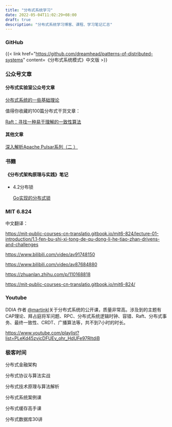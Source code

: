 ```yaml
---
title: "分布式系统学习"
date: 2022-05-04T11:02:29+08:00
draft: true
description: "分布式系统学习博客、课程、学习笔记汇总"
---
```


<!--more-->

### GitHub

{{< link href="https://github.com/dreamhead/patterns-of-distributed-systems" content=《分布式系统模式》中文版 >}}

### 公众号文章



#### 分布式实验室公众号文章

[分布式系统的一些基础理论](https://mp.weixin.qq.com/s?__biz=Mzg5Mjc3MjIyMA==&mid=2247544603&idx=1&sn=ee21a430e1abd59e51d8f23888814193&source=41#wechat_redirect)

值得你收藏的100篇分布式干货文章：

[Raft：寻找一种易于理解的一致性算法](https://mp.weixin.qq.com/s?__biz=Mzg5Mjc3MjIyMA==&mid=2247544599&idx=1&sn=81bac7d198e294a998a6408b2f2aba43&source=41#wechat_redirect)

#### 其他文章

[深入解析Apache Pulsar系列（二 ）](https://mp.weixin.qq.com/s/m_RRLrQMSERDBb64afGFFA)



### 书籍

#### 《分布式架构原理与实践》笔记

* 4.2分布锁

  [Go实现的分布式锁](https://chai2010.cn/advanced-go-programming-book/ch6-cloud/ch6-02-lock.html)



### MIT 6.824

中文翻译：

https://mit-public-courses-cn-translatio.gitbook.io/mit6-824/lecture-01-introduction/1.1-fen-bu-shi-xi-tong-de-qu-dong-li-he-tiao-zhan-drivens-and-challenges



https://www.bilibili.com/video/av91748150

https://www.bilibili.com/video/av87684880

https://zhuanlan.zhihu.com/p/110168818

https://mit-public-courses-cn-translatio.gitbook.io/mit6-824/

### Youtube

DDIA 作者 [@martinkl](https://twitter.com/martinkl)关于分布式系统的公开课，质量非常高。涉及到的主题有CAP理论、拜占庭将军问题、RPC、分布式系统逻辑时钟、容错、Raft、分布式事务、最终一致性、CRDT、广播算法等，共不到7小时的时长。

https://www.youtube.com/playlist?list=PLeKd45zvjcDFUEv_ohr_HdUFe97RItdiB

### 极客时间

分布式金融架构

分布式协议与算法实战

分布式技术原理与算法解析

分布式系统案例课

分布式缓存高手课

分布式数据库30讲
